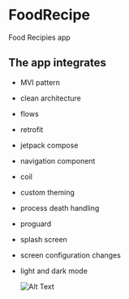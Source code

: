 # FoodRecipe
Food Recipies app  

## The app integrates
* MVI pattern
* clean architecture
* flows
* retrofit
* jetpack compose
* navigation component
* coil
* custom theming
* process death handling
* proguard
* splash screen
* screen configuration changes
* light and dark mode
  
  ![Alt Text](https://github.com/niranza/FoodRecipe/blob/main/gifs/food_recipe_gif.gif)
